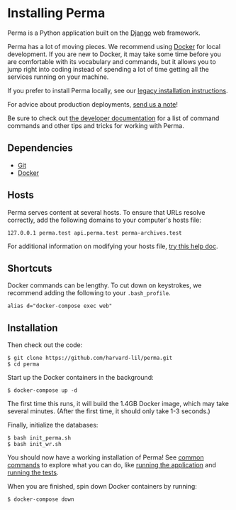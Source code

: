 Installing Perma
================

Perma is a Python application built on the [Django](https://www.djangoproject.com/)
web framework.

Perma has a lot of moving pieces. We recommend using [Docker](https://www.docker.com/what-docker) for local development. If you are new to Docker, it may take some
time before you are comfortable with its vocabulary and commands, but it allows you
to jump right into coding instead of spending a lot of time getting all the services
running on your machine.

If you prefer to install Perma locally, see our [legacy installation instructions](#manual-installation-legacy).

For advice about production deployments, [send us a note](mailto:info@perma.cc)!

Be sure to check out [the developer documentation](./developer.md)
for a list of command commands and other tips and tricks for working with Perma.


Dependencies
------------

* [Git](http://git-scm.com/downloads)
* [Docker](https://docs.docker.com/install/)


Hosts
-----

Perma serves content at several hosts. To ensure that URLs resolve correctly,
add the following domains to your computer's hosts file:

    127.0.0.1 perma.test api.perma.test perma-archives.test

For additional information on modifying your hosts file,
[try this help doc](http://www.rackspace.com/knowledge_center/article/how-do-i-modify-my-hosts-file).


Shortcuts
---------

Docker commands can be lengthy. To cut down on keystrokes, we recommend
adding the following to your `.bash_profile`.

```
alias d="docker-compose exec web"
```


Installation
------------

Then check out the code:

    $ git clone https://github.com/harvard-lil/perma.git
    $ cd perma

Start up the Docker containers in the background:

    $ docker-compose up -d

The first time this runs, it will build the 1.4GB Docker image, which
may take several minutes. (After the first time, it should only take
1-3 seconds.)

Finally, initialize the databases:

    $ bash init_perma.sh
    $ bash init_wr.sh

You should now have a working installation of Perma! See [common commands](./developer.md#common-tasks-and-commands) to explore what you can do, like [running
the application](./developer.md#run-perma) and [running the tests](/developer.md#run-all-the-tests).

When you are finished, spin down Docker containers by running:

    $ docker-compose down
